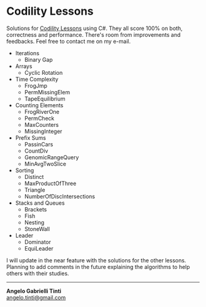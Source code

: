 # Codility Lessons

Solutions for [Codility Lessons](https://app.codility.com/programmers/lessons/) using C#. They all score 100% on both, correctness and performance. There's room from improvements and feedbacks. Feel free to contact me on my e-mail.

* Iterations
  * Binary Gap
* Arrays
  * Cyclic Rotation
* Time Complexity
  * FrogJmp
  * PermMissingElem
  * TapeEquilibrium
* Counting Elements
  * FrogRiverOne
  * PermCheck
  * MaxCounters
  * MissingInteger
* Prefix Sums
  * PassinCars
  * CountDiv
  * GenomicRangeQuery
  * MinAvgTwoSlice
* Sorting
  * Distinct
  * MaxProductOfThree
  * Triangle
  * NumberOfDiscIntersections
* Stacks and Queues
  * Brackets
  * Fish
  * Nesting
  * StoneWall
* Leader
  * Dominator
  * EquiLeader

I will update in the near feature with the solutions for the other lessons.<br>
Planning to add comments in the future explaining the algorithms to help others with their studies.

<hr/>

**Angelo Gabrielli Tinti**<br>
angelo.tinti@gmail.com
